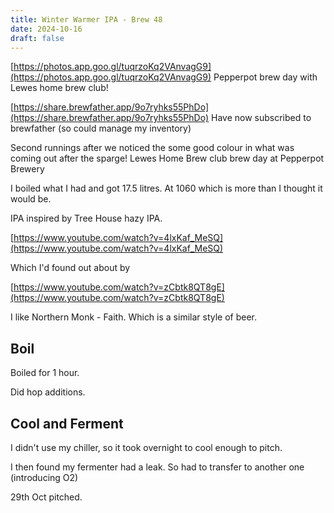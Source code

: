 ```yaml
---
title: Winter Warmer IPA - Brew 48
date: 2024-10-16
draft: false 
---
```


<!-- [![pot](/images/2024-06-07/1.jpg "foo")](/images/2024-06-07/1.jpg) -->

[https://photos.app.goo.gl/tuqrzoKq2VAnvagG9](https://photos.app.goo.gl/tuqrzoKq2VAnvagG9) Pepperpot brew day with Lewes home brew club!



[https://share.brewfather.app/9o7ryhks55PhDo](https://share.brewfather.app/9o7ryhks55PhDo) Have now subscribed to brewfather (so could manage my inventory)



Second runnings after we noticed the some good colour in what was coming out after the sparge! Lewes Home Brew club brew day at Pepperpot Brewery

I boiled what I had and got 17.5 litres. At 1060 which is more than I thought it would be.


IPA inspired by Tree House hazy IPA.

[https://www.youtube.com/watch?v=4lxKaf_MeSQ](https://www.youtube.com/watch?v=4lxKaf_MeSQ)

Which I'd found out about by

[https://www.youtube.com/watch?v=zCbtk8QT8gE](https://www.youtube.com/watch?v=zCbtk8QT8gE)

I like Northern Monk - Faith. Which is a similar style of beer.


## Boil

Boiled for 1 hour.

Did hop additions.

## Cool and Ferment

I didn't use my chiller, so it took overnight to cool enough to pitch.

I then found my fermenter had a leak. So had to transfer to another one (introducing O2)

29th Oct pitched.


